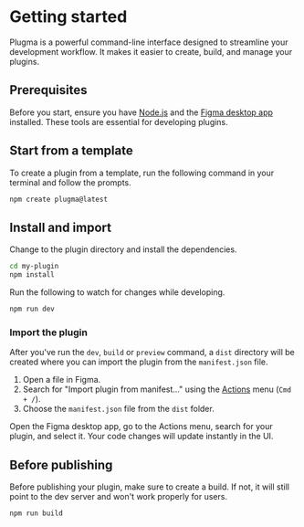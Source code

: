 # Getting started

Plugma is a powerful command-line interface designed to streamline your development workflow. It makes it easier to create, build, and manage your plugins.

## Prerequisites

Before you start, ensure you have [Node.js](https://nodejs.org/en) and the [Figma desktop app](https://www.figma.com/downloads/) installed. These tools are essential for developing plugins.

## Start from a template

To create a plugin from a template, run the following command in your terminal and follow the prompts.

```bash
npm create plugma@latest
```

## Install and import

Change to the plugin directory and install the dependencies.

```bash
cd my-plugin
npm install
```

Run the following to watch for changes while developing.

```bash
npm run dev
```

### Import the plugin

After you've run the `dev`, `build` or `preview` command, a `dist` directory will be created where you can import the plugin from the `manifest.json` file.

1. Open a file in Figma.
2. Search for "Import plugin from manifest..." using the [Actions](https://help.figma.com/hc/en-us/articles/23570416033943-Use-the-actions-menu-in-Figma-Design) menu (`Cmd + /`).
3. Choose the `manifest.json` file from the `dist` folder.

Open the Figma desktop app, go to the Actions menu, search for your plugin, and select it. Your code changes will update instantly in the UI.

## Before publishing

Before publishing your plugin, make sure to create a build. If not, it will still point to the dev server and won't work properly for users.

```bash
npm run build
```
